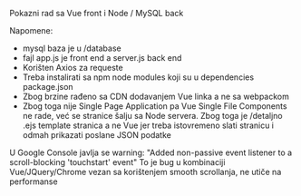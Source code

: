 Pokazni rad sa Vue front i Node / MySQL back 

Napomene:
- mysql baza je u /database
- fajl app.js je front end a server.js back end
- Korišten Axios za requeste
- Treba instalirati sa npm node modules koji su u dependencies package.json
- Zbog brzine rađeno sa CDN dodavanjem Vue linka a ne sa webpackom
- Zbog toga nije Single Page Application pa Vue Single File Components ne rade, već se stranice šalju sa Node servera. Zbog toga je /detaljno .ejs template stranica a ne Vue jer treba istovremeno slati stranicu i odmah prikazati poslane JSON podatke

U Google Console javlja se warning: "Added non-passive event listener to a scroll-blocking 'touchstart' event"
To je bug u kombinaciji Vue/JQuery/Chrome vezan sa korištenjem smooth scrollanja, ne utiče na performanse